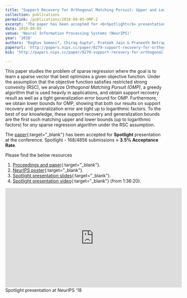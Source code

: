 ```yaml
---
title: "Support Recovery for Orthogonal Matching Pursuit: Upper and Lower bounds"
collection: publications
permalink: /publications/2018-09-05-OMP-2
excerpt: 'The paper has been accepted for <b>Spotlight</b> presentation (168/4856 submissions <span style="color:red">≈ 3.5% Acceptance Rate</span>).'
date: 2018-09-05
venue: 'Neural Information Processing Systems (NeurIPS)'
year: '2018'
authors: 'Raghav Somani*, Chirag Gupta*, Prateek Jain & Praneeth Netrapalli'
paperurl: 'http://papers.nips.cc/paper/8279-support-recovery-for-orthogonal-matching-pursuit-upper-and-lower-bounds'
bib: 'http://papers.nips.cc/paper/8279-support-recovery-for-orthogonal-matching-pursuit-upper-and-lower-bounds/bibtex'

---
```

This paper studies the problem of sparse regression where the goal is to learn a sparse vector that best optimizes a given objective function. Under the assumption that the objective function satisfies restricted strong convexity (RSC), we analyze *Orthogonal Matching Pursuit (OMP)*, a greedy algorithm that is used heavily in applications, and obtain support recovery result as well as a tight generalization error bound for OMP. Furthermore, we obtain lower bounds for OMP, showing that both our results on support recovery and generalization error are tight up to logarithmic factors. To the best of our knowledge, these support recovery and generalization bounds are the first such matching upper and lower bounds (up to logarithmic factors) for *any* sparse regression algorithm under the RSC assumption.

The [paper](https://nips.cc/Conferences/2018/Schedule?showEvent=12746){:target="_blank"} has been accepted for **Spotlight** presentation at the conference. Spotlight - 168/4856 submissions ≈ **3.5% Acceptance Rate**.

Please find the below resources
1. [Proceedings and paper](http://papers.nips.cc/paper/8279-support-recovery-for-orthogonal-matching-pursuit-upper-and-lower-bounds){:target="_blank"}.
2. [NeurIPS poster](https://raghavsomani.github.io/publications/files/NeurIPS_2018_poster_OMP.pdf){:target="_blank"}.
3. [Spotlight presentation slides](https://nips.cc/media/Slides/nips/2018/220cd(06-15-30)-06-16-55-12746-Support_Recover.pdf?fbclid=IwAR1cYSsQb6VHXbzCvWAFoPVUoBmQalE-S59RifxHjZFdeaymW4fNQhO8A0I){:target="_blank"}.
4. [Spotlight presentation video](https://www.facebook.com/nipsfoundation/videos/357066758186895/?t=5777){:target="_blank"} (from 1:36:20).


<iframe width="560" height="315" src="https://www.youtube.com/embed/OMO2QDEaE-I" frameborder="0" allow="accelerometer; autoplay; encrypted-media; gyroscope; picture-in-picture" allowfullscreen></iframe>
<figcaption>Spotlight presentation at NeurIPS '18</figcaption>